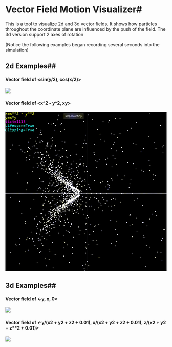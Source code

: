 # Vector Field Motion Visualizer#
This is a tool to visualize 2d and 3d vector fields. It shows how particles throughout the coordinate plane are influenced by the push of the field. The 3d version support 2 axes of rotation

(Notice the following examples began recording several seconds into the simulation)

## 2d Examples##

#### Vector field of <sin(y/2), cos(x/2)> ####
![](media/124124.gif)

#### Vector field of <x^2 - y^2, xy> ####
![](media/879324.gif)

## 3d Examples##

#### Vector field of <-y, x, 0> ####
![](media/7293742.gif)

#### Vector field of <-y/(x**2 + y**2 + z**2 + 0.01), x/(x**2 + y**2 + z**2 + 0.01), z/(x**2 + y**2 + z**2 + 0.01)> ####
![](media/2255426.gif)
